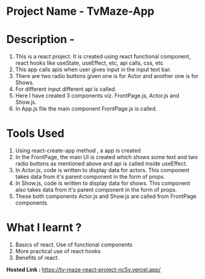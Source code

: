 # Project Name - TvMaze-App
# Description - 
  1. This is a react project. It is created using react functional component, react hooks like useState, useEffect, etc, api calls, css, etc
  2. This app calls apis when user gives input in the input text bar.
  3. There are two radio buttons given one is for Actor and another one is for Shows.
  4. For different input different api is called.
  5. Here I have created 3 components viz. FrontPage.js, Actor.js and Show.js.
  6. In App.js file the main component FrontPage.js is called.
# Tools Used
  1. Using react-create-app method , a app is created
  2. In the FrontPage, the main UI is created which shows some text and two radio buttons as mentioned above and api is called inside useEffect.
  3. In Actor.js, code is written to display data for actors. This component takes data from it's parent component in the form of props.
  4. In Show.js, code is written to display data for shows. This component also takes data from it's parent component in the form of props.
  5. These both components Actor.js and Show.js are called from FrontPage components.
# What I learnt ?
  1. Basics of react. Use of functional components
  2. More practical use of react hooks
  3. Benefits of react.
  
<b> Hosted Link : </b> https://tv-maze-react-project-nc5v.vercel.app/



























